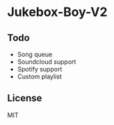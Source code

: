 # Jukebox-Boy-V2

## Todo

- Song queue
- Soundcloud support
- Spotify support
- Custom playlist

## License

MIT
